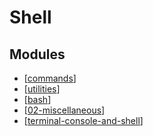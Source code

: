 Shell
===

Modules
---

- [[commands]]
- [[utilities]]
- [[bash]]
- [[02-miscellaneous]]
- [[terminal-console-and-shell]]

[//begin]: # "Autogenerated link references for markdown compatibility"
[commands]: commands/commands.md "Commands"
[utilities]: utilities/utilities.md "Utilities"
[bash]: ../../../programming/exercism/bash.md "Bash"
[02-miscellaneous]: 02-miscellaneous.md "Unix Wiki"
[terminal-console-and-shell]: terminal-console-and-shell.md "Terminal, Console, and Shell"
[//end]: # "Autogenerated link references"